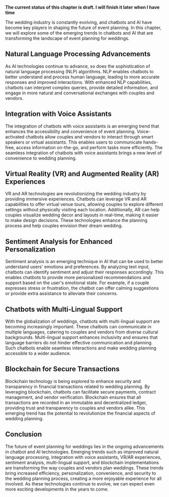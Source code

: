 **The current status of this chapter is draft. I will finish it later when I have time**

The wedding industry is constantly evolving, and chatbots and AI have become key players in shaping the future of event planning. In this chapter, we will explore some of the emerging trends in chatbots and AI that are transforming the landscape of event planning for weddings.

Natural Language Processing Advancements
----------------------------------------

As AI technologies continue to advance, so does the sophistication of natural language processing (NLP) algorithms. NLP enables chatbots to better understand and process human language, leading to more accurate responses and improved interactions. With enhanced NLP capabilities, chatbots can interpret complex queries, provide detailed information, and engage in more natural and conversational exchanges with couples and vendors.

Integration with Voice Assistants
---------------------------------

The integration of chatbots with voice assistants is an emerging trend that enhances the accessibility and convenience of event planning. Voice-activated chatbots allow couples and vendors to interact through smart speakers or virtual assistants. This enables users to communicate hands-free, access information on-the-go, and perform tasks more efficiently. The seamless integration of chatbots with voice assistants brings a new level of convenience to wedding planning.

Virtual Reality (VR) and Augmented Reality (AR) Experiences
-----------------------------------------------------------

VR and AR technologies are revolutionizing the wedding industry by providing immersive experiences. Chatbots can leverage VR and AR capabilities to offer virtual venue tours, allowing couples to explore different settings without physically visiting each location. Additionally, AR can help couples visualize wedding decor and layouts in real-time, making it easier to make design decisions. These technologies enhance the planning process and help couples envision their dream wedding.

Sentiment Analysis for Enhanced Personalization
-----------------------------------------------

Sentiment analysis is an emerging technique in AI that can be used to better understand users' emotions and preferences. By analyzing text input, chatbots can identify sentiment and adjust their responses accordingly. This enables chatbots to provide more personalized recommendations and support based on the user's emotional state. For example, if a couple expresses stress or frustration, the chatbot can offer calming suggestions or provide extra assistance to alleviate their concerns.

Chatbots with Multi-Lingual Support
-----------------------------------

With the globalization of weddings, chatbots with multi-lingual support are becoming increasingly important. These chatbots can communicate in multiple languages, catering to couples and vendors from diverse cultural backgrounds. Multi-lingual support enhances inclusivity and ensures that language barriers do not hinder effective communication and planning. Such chatbots enable seamless interactions and make wedding planning accessible to a wider audience.

Blockchain for Secure Transactions
----------------------------------

Blockchain technology is being explored to enhance security and transparency in financial transactions related to wedding planning. By leveraging blockchain, chatbots can facilitate secure payments, contract management, and vendor verification. Blockchain ensures that all transactions are recorded in an immutable and decentralized ledger, providing trust and transparency to couples and vendors alike. This emerging trend has the potential to revolutionize the financial aspects of wedding planning.

Conclusion
----------

The future of event planning for weddings lies in the ongoing advancements in chatbot and AI technologies. Emerging trends such as improved natural language processing, integration with voice assistants, VR/AR experiences, sentiment analysis, multi-lingual support, and blockchain implementations are transforming the way couples and vendors plan weddings. These trends bring increased efficiency, personalization, convenience, and security to the wedding planning process, creating a more enjoyable experience for all involved. As these technologies continue to evolve, we can expect even more exciting developments in the years to come.
